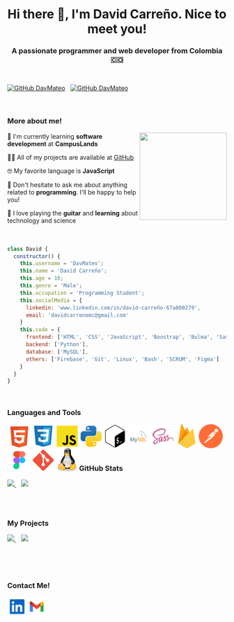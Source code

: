 <h1 align="center">Hi there 👋, I'm David Carreño. Nice to meet you!</h1>
<h3 align="center">A passionate programmer and web developer from Colombia 🇨🇴</h3> <br/>


[![GitHub DavMateo](https://komarev.com/ghpvc/?username=davmateo&label=Profile%20views&color=0e75b6&style=flat)](https://github.com/DavMateo?tab=repositories)&nbsp;&nbsp;
[![GitHub DavMateo](https://img.shields.io/github/followers/DavMateo?label=follow&style=social)](https://github.com/DavMateo)
&nbsp;&nbsp;&nbsp;&nbsp;
<br/><br/><br/>

### More about me!
<img align="right" width="200px" height="200px"  src='https://media.giphy.com/media/v1.Y2lkPTc5MGI3NjExdmR5ajdvNHowemFzZ3YxNWUxcnk3M2VtYjRyam92bjFqb2psYTJkNSZlcD12MV9pbnRlcm5hbF9naWZfYnlfaWQmY3Q9Zw/JqmupuTVZYaQX5s094/giphy.gif' />

🚀 I'm currently learning **software development** at **CampusLands**  

👨‍💻 All of my projects are available at [GitHub](https://www.github.com/DavMateo)  

🤓 My favorite language is **JavaScript**

🤝 Don't hesitate to ask me about anything related to **programming**. I'll be happy to help you!  

🎸 I love playing the **guitar** and **learning** about technology and science  
<br/>


```javascript

class David {
  constructor() {
    this.username = 'DavMateo';
    this.name = 'David Carreño';
    this.age = 18;
    this.genre = 'Male';
    this.occupation = 'Programming Student';
    this.socialMedia = {
      linkedin: 'www.linkedin.com/in/david-carreño-67a800279',
      email: 'davidcarrenomc@gmail.com'
    }
    this.code = {
      frontend: ['HTML', 'CSS', 'JavaScript', 'Boostrap', 'Bulma', 'Sass'],
      backend: ['Python'],
      database: ['MySQL'],
      others: ['Firebase', 'Git', 'Linux', 'Bash', 'SCRUM', 'Figma']
    }
  }
}

```
<br/>


### Languages and Tools  
<a href="https://www.w3.org/html/" target="_blank" rel="noreferrer"> <img src="./icons/languagesTools/html5.svg" alt="html5" width="55" height="55" align="left" /> </a>
<a href="https://www.w3schools.com/css/" target="_blank" rel="noreferrer"> <img src="./icons/languagesTools/css3.svg" alt="css3" width="55" height="55" align="left" /> </a>
<a href="https://developer.mozilla.org/en-US/docs/Web/JavaScript" target="_blank" rel="noreferrer"> <img src="./icons/languagesTools/js.svg" alt="javascript" width="55" height="55" align="left" /> </a>
<a href="https://www.python.org" target="_blank" rel="noreferrer"> <img src="./icons/languagesTools/python.svg" alt="python" width="55" height="55" align="left" /> </a>
<a href="https://www.gnu.org/software/bash/" target="_blank" rel="noreferrer"> <img src="./icons/languagesTools/bash.svg" alt="bash" width="55" height="55" align="left" /> </a>
<a href="https://www.mysql.com" target="_blank" rel="noreferrer"> <img src="./icons/languagesTools/mysql.svg" alt="mysql" width="55" height="55" align="left" /> </a>
<a href="https://sass-lang.com" target="_blank" rel="noreferrer"> <img src="./icons/languagesTools/sass.svg" alt="sass" width="55" height="55" align="left" /> </a>
<a href="https://firebase.google.com" target="_blank" rel="noreferrer"> <img src="./icons/languagesTools/firebase.svg" alt="firebase" width="55" height="55" align="left" /> </a>
<a href="https://postman.com" target="_blank" rel="noreferrer"> <img src="./icons/languagesTools/postman.svg" alt="postman" width="55" height="55" align="left" /> </a>
<a href="https://www.figma.com" target="_blank" rel="noreferrer"> <img src="./icons/languagesTools/figma.svg" alt="figma" width="55" height="55" align="left" /> </a>
<a href="https://git-scm.com" target="_blank" rel="noreferrer"> <img src="./icons/languagesTools/git.svg" alt="git" width="55" height="55" align="left" /> </a>
<a href="https://www.linux.org" target="_blank" rel="noreferrer"> <img src="./icons/languagesTools/linux.svg" alt="linux" width="55" height="55" align="left" /> </a>


<br/><br/><br/><br/>
### GitHub Stats
<a href="https://www.github.com/DavMateo">
  <img src="https://github-readme-stats.vercel.app/api?username=DavMateo&show_icons=false&theme=ambient_gradient&bg_color=55,caffbf,fdffb6&title_color=012a4a&text_color=f94144&icon_color=012a4a&custom_title=David%20Carre%C3%B1o%27s%20GitHub%20Stats" /> 
</a>
&nbsp;&nbsp;
<a href="https://www.github.com/DavMateo">
  <img src="https://github-readme-stats.vercel.app/api/top-langs/?username=DavMateo&langs_count=10&layout=compact&bg_color=cae9ff&card_width=425" />
</a>


<br/><br/>
### My Projects
<a href="https://www.github.com/DavMateo/Musicify">
  <img src="https://github-readme-stats.vercel.app/api/pin/?username=DavMateo&repo=Musicify&bg_color=55,caffbf,fdffb6" />
</a>
&nbsp;&nbsp;
<a href="https://www.github.com/DavMateo/ReflectLive">
  <img src="https://github-readme-stats.vercel.app/api/pin/?username=DavMateo&repo=ReflectLive&bg_color=55,caffbf,fdffb6" />
</a>


<br/><br/><br/>
### Contact Me!
<a href="https://www.linkedin.com/in/david-carreño-67a800279" target="_blank"> 
  <img src="./icons/socialMedia/linkedin.svg" alt="linkedin" width="45" height="45" align="left" /> 
</a>
<a href="mailto:davidcarrenomc@gmail.com">
  <img src="./icons/socialMedia/gmail.svg" alt="email" width="45" height="45" align="left" />
</a>
